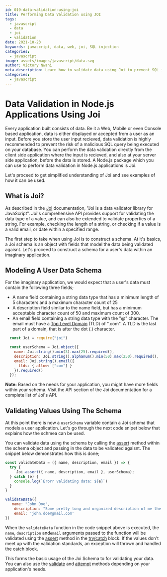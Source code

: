 ```yaml
---
id: 019-data-validation-using-joi
title: Performing Data Validation using JOI 
tags: 
  - javascript
  - data
  - joi
  - validation
date: 2021-10-23
keywords: javascript, data, web, joi, SQL injection
categories:
  - javascript
image: assets/images/javascript/data.svg
author: Victory Nwani
meta-description: Learn how to validate data using Joi to prevent SQL injection attacks.
categories:
  - javascript
---
```


# Data Validation in Node.js Applications Using Joi
 
 Every application built consists of data. Be it a Web, Mobile or even Console based application, data is either displayed or accepted from a user as an input. Before you store the user input recieved, data validation is highly recommended to prevent the risk of a malicious SQL query being executed on your database. You can perform the data validation directly from the client side application where the input is recieved, and also at your server side application, before the data is stored. A Node.js package which you can use to perform data validation in Node.js applications is Joi. 

 Let's proceed to get simplified understanding of Joi and see examples of how it can be used. 

## What is Joi? 
  
  As described in the [Joi](https://joi.dev/) documentation, "Joi is a data validator library for JavaScript". Joi's comprehensive API provides support for validating the data type of a value, and can also be extended to validate properties of a string. For example, checking the length of a string, or checking if a value is a valid email, or date within a specified range.

  The first step to take when using Joi is to construct a schema. At it's basics, a Joi schema is an object with fields that model the data being validated agaisnt. Let's proceed to construct a schema for a user's data within an imaginary application. 

## Modeling A User Data Schema
 For the imaginary application, we would expect that a user's data must contain the following three fields;

 - A name field containing a string data type that has a minimum length of 5 characters and a maximum character count of 25 
 - A description field similar to the name field, but has a minimum acceptable character count of 50 and maximum count of 300. 
 - An email field containing a string data type with the "@" character. The email must have a [Top Level Domain](http://data.iana.org/TLD/tlds-alpha-by-domain.txt) (TLD) of ".com". A TLD is the last part of a domain, that is after the dot (.) character. 

```JavaScript
  const Joi = require("joi")

  const userSchema = Joi.object({
    name: Joi.string().min(3).max(25).required(),
    description: Joi.string().alphanum().min(50).max(250).required(),
    email: Joi.string().email({
      tlds: { allow: ["com"] }
    }).required()
  });
```

**Note:** Based on the needs for your application, you might have more fields within your schema. Visit the API section of the Joi documentation for a complete list of Joi's API.

## Validating Values Using The Schema 

At this point there is now a `userSchema` variable contain a Joi schema that models a user application. Let's go through the next code snipet below that explains how the schmea can be used.

You can validate data using the schema by calling the [assert](https://joi.dev/api/?v=17.4.2#assertvalue-schema-message-options) method within the schema object and passing in the data to be validated agaisnt. The snippet below demonstrates how this is done; 

```JavaScript
const validateData = ({ name, description, email }) => {
  try {
     Joi.assert({ name, description, email }, userSchema);
  } catch (e) {
    console.log(`Erorr validating data: ${e}`)
  }
}

validateData({
   name: "John Doe",
    description: "Some pretty long and organized description of me the author",
    email: 'john.doe@gmail.com'
})
```

When the `validateData` function in the code snippet above is executed, the `name`, `description` and`email` arguments passed to the function will be validated using the [assert](https://joi.dev/api/?v=17.4.2#anyvalidatevalue-options) method in the [try/catch](https://developer.mozilla.org/en-US/docs/Web/JavaScript/Reference/Statements/try...catch) block. If the values don't meet up with the validation standards, an exception will thrown and handled the catch block.


This forms the basic usage of the Joi Schema to for validating your data. You can also use the [validate](https://joi.dev/api/?v=17.4.2#anyvalidatevalue-options) and [attempt](https://joi.dev/api/?v=17.4.2#attemptvalue-schema-message-options) methods depending on your application's needs.